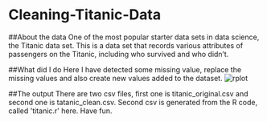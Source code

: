 # Cleaning-Titanic-Data
 ##About the data
 One of the most popular starter data sets in data science, the Titanic data set. This is a data set that records various attributes of passengers on the Titanic, including who survived and who didn’t. 
 
 ##What did I do
 Here I have detected some missing value, replace the missing values and also create new values added to the dataset. 
 ![rplot](https://cloud.githubusercontent.com/assets/14057932/15985130/22c7cf80-2fa9-11e6-8c4e-8f0cd123dfda.png)
 
 ##The output
 There are two csv files, first one is titanic_original.csv and second one is tatanic_clean.csv. Second csv is generated from the R code, called 'titanic.r' here. Have fun.
